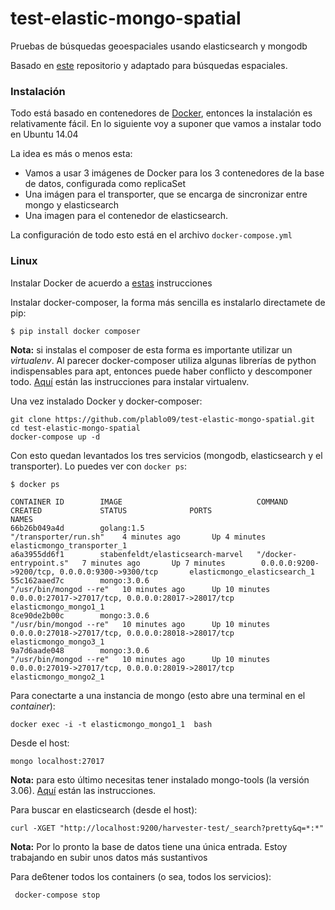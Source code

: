 # test-elastic-mongo-spatial
Pruebas de búsquedas geoespaciales usando elasticsearch y mongodb


Basado en [este](https://github.com/soldotno/elastic-mongo) repositorio y adaptado para búsquedas espaciales.


### Instalación

Todo está basado en contenedores de [Docker](https://www.docker.com/), entonces la instalación es relativamente fácil. En lo siguiente voy a suponer que vamos a instalar todo en Ubuntu 14.04

La idea es más o menos esta:

* Vamos a usar 3 imágenes de Docker para los 3 contenedores de la base de datos, configurada como replicaSet
* Una imágen para el transporter, que se encarga de sincronizar entre mongo y elasticsearch
* Una imagen para el contenedor de elasticsearch.

La configuración de todo esto está en el archivo `docker-compose.yml`


### Linux
Instalar Docker de acuerdo a [estas](https://docs.docker.com/engine/installation/linux/ubuntulinux/) instrucciones

Instalar docker-composer, la forma más sencilla es instalarlo directamete de pip:

    $ pip install docker composer

**Nota:** si instalas el composer de esta forma es importante utilizar un _virtualenv_. Al parecer docker-composer utiliza algunas librerías de python indispensables para apt, entonces puede haber conflicto y descomponer todo. [Aquí](http://exponential.io/blog/2015/02/10/install-virtualenv-and-virtualenvwrapper-on-ubuntu/) están las instrucciones para instalar virtualenv.

Una vez instalado Docker y docker-composer:

    git clone https://github.com/plablo09/test-elastic-mongo-spatial.git
    cd test-elastic-mongo-spatial
    docker-compose up -d

Con esto quedan levantados los tres servicios (mongodb, elasticsearch y el transporter). Lo puedes ver con `docker ps`:

    $ docker ps

    CONTAINER ID        IMAGE                              COMMAND                  CREATED             STATUS              PORTS                                                NAMES
    66b26b049a4d        golang:1.5                         "/transporter/run.sh"    4 minutes ago       Up 4 minutes                                                             elasticmongo_transporter_1
    a6a3955dd6f1        stabenfeldt/elasticsearch-marvel   "/docker-entrypoint.s"   7 minutes ago       Up 7 minutes        0.0.0.0:9200->9200/tcp, 0.0.0.0:9300->9300/tcp       elasticmongo_elasticsearch_1
    55c162aaed7c        mongo:3.0.6                        "/usr/bin/mongod --re"   10 minutes ago      Up 10 minutes       0.0.0.0:27017->27017/tcp, 0.0.0.0:28017->28017/tcp   elasticmongo_mongo1_1
    8ce90de2b00c        mongo:3.0.6                        "/usr/bin/mongod --re"   10 minutes ago      Up 10 minutes       0.0.0.0:27018->27017/tcp, 0.0.0.0:28018->28017/tcp   elasticmongo_mongo3_1
    9a7d6aade048        mongo:3.0.6                        "/usr/bin/mongod --re"   10 minutes ago      Up 10 minutes       0.0.0.0:27019->27017/tcp, 0.0.0.0:28019->28017/tcp   elasticmongo_mongo2_1



Para conectarte a una instancia de mongo (esto abre una terminal en el _container_):

    docker exec -i -t elasticmongo_mongo1_1  bash

Desde el host:

    mongo localhost:27017

**Nota:** para esto último necesitas tener instalado mongo-tools (la versión 3.06).
[Aquí](https://docs.mongodb.org/v3.0/tutorial/install-mongodb-on-ubuntu/) están las instrucciones.

Para buscar en elasticsearch (desde el host):

    curl -XGET "http://localhost:9200/harvester-test/_search?pretty&q=*:*"

**Nota:** Por lo pronto la base de datos tiene una única entrada. Estoy trabajando en subir unos datos más sustantivos

Para de6tener todos los containers (o sea, todos los servicios):

     docker-compose stop
